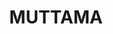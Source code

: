 ---
lastmod: '2025-04-06T06:05:20+00:00'
latitude: -35.053523
layout: suburb
longitude: 148.102866
postcode: '2722'
state: NSW
title: MUTTAMA
url: /nsw/muttama/
---